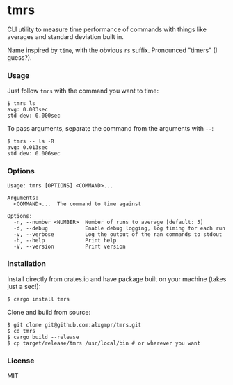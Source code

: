 # tmrs

CLI utility to measure time performance of commands with things like averages and standard deviation built in.

Name inspired by `time`, with the obvious `rs` suffix. Pronounced "timers" (I guess?).

### Usage

Just follow `tmrs` with the command you want to time:

```shell
$ tmrs ls
avg: 0.003sec
std dev: 0.000sec
```

To pass arguments, separate the command from the arguments with `--`:

```shell
$ tmrs -- ls -R
avg: 0.013sec
std dev: 0.006sec
```

### Options

```
Usage: tmrs [OPTIONS] <COMMAND>...

Arguments:
  <COMMAND>...  The command to time against

Options:
  -n, --number <NUMBER>  Number of runs to average [default: 5]
  -d, --debug            Enable debug logging, log timing for each run
  -v, --verbose          Log the output of the ran commands to stdout
  -h, --help             Print help
  -V, --version          Print version
```

### Installation

Install directly from crates.io and have package built on your machine (takes just a sec!):

```shell
$ cargo install tmrs
```

Clone and build from source:

```shell
$ git clone git@github.com:alxgmpr/tmrs.git
$ cd tmrs
$ cargo build --release
$ cp target/release/tmrs /usr/local/bin # or wherever you want
```

### License

MIT
